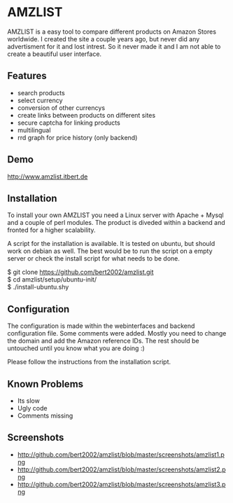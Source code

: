 
AMZLIST
=============

AMZLIST is a easy tool to compare different products on Amazon Stores worldwide. 
I created the site a couple years ago, but never did any advertisment for it and lost intrest. So it never made it
and I am not able to create a beautiful user interface.


Features
-------

* search products
* select currency
* conversion of other currencys
* create links between products on different sites
* secure captcha for linking products
* multilingual
* rrd graph for price history (only backend)

Demo
------

http://www.amzlist.itbert.de 

Installation
-------

To install your own AMZLIST you need a Linux server with Apache + Mysql and a couple of perl modules.
The product is diveded within a backend and fronted for a higher scalability. 

A script for the installation is available. It is tested on ubuntu, but should work on debian as well.
The best would be to run the script on a empty server or check the install script for what needs to be done.

$ git clone https://github.com/bert2002/amzlist.git<br>
$ cd amzlist/setup/ubuntu-init/<br>
$ ./install-ubuntu.shy<br>

Configuration
-------

The configuration is made within the webinterfaces and backend configuration file.
Some comments were added. Mostly you need to change the domain and add the Amazon reference IDs. 
The rest should be untouched until you know what you are doing :) 

Please follow the instructions from the installation script.

Known Problems
-------

* Its slow
* Ugly code
* Comments missing

Screenshots
-------

* http://github.com/bert2002/amzlist/blob/master/screenshots/amzlist1.png
* http://github.com/bert2002/amzlist/blob/master/screenshots/amzlist2.png
* http://github.com/bert2002/amzlist/blob/master/screenshots/amzlist3.png

